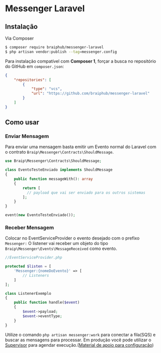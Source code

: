 # Messenger Laravel

## Instalação

Via Composer

```bash
$ composer require braiphub/messenger-laravel
$ php artisan vendor:publish --tag=messenger.config
```

Para instalação compatível com **Composer 1**, forçar a busca no repositório do GitHub em `composer.json`:

```json
{
    "repositories": [
        {
            "type": "vcs",
            "url": "https://github.com/braiphub/messenger-laravel"
        }
    ]
}
```

## Como usar

### Enviar Mensagem

Para enviar uma mensagem basta emitir um Evento normal do Laravel com o contrato `Braip\Messenger\Contracts\ShouldMessage`.

```php
use Braip\Messenger\Contracts\ShouldMessage;

class EventoTesteEnviado implements ShouldMessage
{
    public function messageWith(): array
    {
        return [
          // payload que vai ser enviado para os outros sistemas
        ];
    }
}

event(new EventoTesteEnviado());
```

### Receber Mensagem

Colocar no EventServiceProvider o evento desejado com o prefixo `Messenger:` O listener vai receber um objeto do tipo `Braip\Messenger\Events\MessageReceived` como evento.

```php
//EventServiceProvider.php

protected $listen = [
    'Messenger:{nomeDoEvento}' => [
        // Listeners
    ]
];
```

```php
class ListenerExemplo
{
    public function handle($event)
    {
        $event->payload;
        $event->eventType;
    }
}
```

Utilize o comando `php artisan messenger:work` para conectar a fila(SQS) e buscar as mensagens para processar.
Em produção você pode utilizar o [Supervisor](http://supervisord.org/) para agendar execução.([Material de apoio para configuração](https://www.vivaolinux.com.br/dica/Gerenciando-servicos-com-o-Supervisor))
